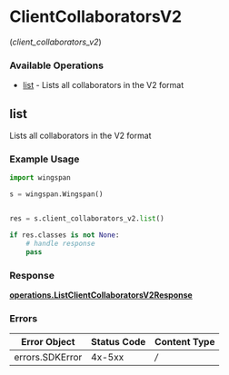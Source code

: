 # ClientCollaboratorsV2
(*client_collaborators_v2*)

### Available Operations

* [list](#list) - Lists all collaborators in the V2 format

## list

Lists all collaborators in the V2 format

### Example Usage

```python
import wingspan

s = wingspan.Wingspan()


res = s.client_collaborators_v2.list()

if res.classes is not None:
    # handle response
    pass

```


### Response

**[operations.ListClientCollaboratorsV2Response](../../models/operations/listclientcollaboratorsv2response.md)**
### Errors

| Error Object    | Status Code     | Content Type    |
| --------------- | --------------- | --------------- |
| errors.SDKError | 4x-5xx          | */*             |
